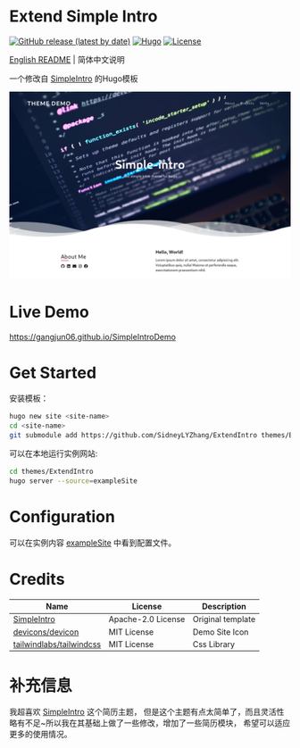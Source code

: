 # Extend Simple Intro

[![GitHub release (latest by date)](https://img.shields.io/github/v/release/SidneyLYZhang/ExtendIntro?style=flat-square)](https://github.com/SidneyLYZhang/ExtendIntro/releases)
[![Hugo](https://img.shields.io/badge/Hugo-%5E0.62.0-ff4088?style=flat-square&logo=hugo)](https://gohugo.io/)
[![License](https://img.shields.io/github/license/SidneyLYZhang/ExtendIntro?style=flat-square)](https://github.com/SidneyLYZhang/ExtendIntro/blob/main/LICENSE)

[English README](https://github.com/SidneyLYZhang/ExtendIntro/blob/master/README.md) | 简体中文说明

一个修改自 [SimpleIntro](https://github.com/gangjun06/SimpleIntro) 的Hugo模板

![intro](images/screenshot.png)

# Live Demo

https://gangjun06.github.io/SimpleIntroDemo

# Get Started

安装模板：

```bash
hugo new site <site-name>
cd <site-name>
git submodule add https://github.com/SidneyLYZhang/ExtendIntro themes/ExtendIntro
```

可以在本地运行实例网站:

```bash
cd themes/ExtendIntro
hugo server --source=exampleSite
```

# Configuration

可以在实例内容 [exampleSite](exampleSite) 中看到配置文件。

# Credits

| Name                                | License     | Description    |
| ----------------------------------- | ----------- | -------------- |
| [SimpleIntro](https://github.com/gangjun06/SimpleIntro) | Apache-2.0 License | Original template |
| [devicons/devicon](https://github.com/devicons/devicon)           | MIT License | Demo Site Icon |
| [tailwindlabs/tailwindcss](https://github.com/tailwindlabs/tailwindcss) | MIT License | Css Library    |

# 补充信息

我超喜欢 [SimpleIntro](https://github.com/gangjun06/SimpleIntro) 这个简历主题，
但是这个主题有点太简单了，而且灵活性略有不足~所以我在其基础上做了一些修改，增加了一些简历模块，
希望可以适应更多的使用情况。